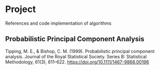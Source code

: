 # Project

References and code implementation of algorithms

## Probabilistic Principal Component Analysis
Tipping, M. E., & Bishop, C. M. (1999). Probabilistic principal component analysis. Journal of the Royal Statistical Society. Series B: Statistical Methodology, 61(3), 611–622. https://doi.org/10.1111/1467-9868.00196
